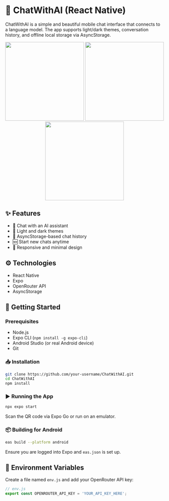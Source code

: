 # 🤖 ChatWithAI (React Native)

ChatWithAI is a simple and beautiful mobile chat interface that connects to a language model. The app supports light/dark themes, conversation history, and offline local storage via AsyncStorage.


<p align="center">
  <img src="https://github.com/user-attachments/assets/7a3830a8-eedf-4e2c-b310-0075451e5cc6" width="250"/>
  <img src="https://github.com/user-attachments/assets/72f7db07-f301-403b-bb88-29c8b80ecadc" width="250"/>
  <img src="https://github.com/user-attachments/assets/631688f8-4347-40ac-88d5-df01e92fe5a7" width="250"/>
</p>


## ✨ Features

- 🧠 Chat with an AI assistant
- 🎨 Light and dark themes
- 💾 AsyncStorage-based chat history
- 🆕 Start new chats anytime
- 📱 Responsive and minimal design

## ⚙️ Technologies

- React Native
- Expo
- OpenRouter API
- AsyncStorage

## 🚀 Getting Started

### Prerequisites

- Node.js
- Expo CLI (`npm install -g expo-cli`)
- Android Studio (or real Android device)
- Git

### 📥 Installation

```bash
git clone https://github.com/your-username/ChatWithAI.git
cd ChatWithAI
npm install
```

### ▶️ Running the App

```bash
npx expo start
```

Scan the QR code via Expo Go or run on an emulator.

### 📦 Building for Android

```bash
eas build --platform android
```

Ensure you are logged into Expo and `eas.json` is set up.

## 🔐 Environment Variables

Create a file named `env.js` and add your OpenRouter API key:

```js
// env.js
export const OPENROUTER_API_KEY = 'YOUR_API_KEY_HERE';
```

